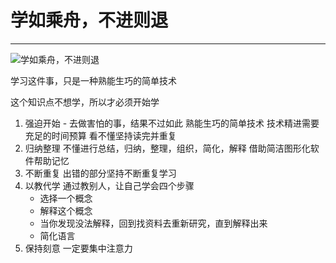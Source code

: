 # 学如乘舟，不进则退
---

![学如乘舟，不进则退](//cdn.jsdelivr.net/gh/13160692449/pics-storage/scenery.jpg)


学习这件事，只是一种熟能生巧的简单技术

这个知识点不想学，所以才必须开始学

1. 强迫开始 - 去做害怕的事，结果不过如此
熟能生巧的简单技术
技术精进需要充足的时间预算
看不懂坚持读完并重复
2. 归纳整理
不懂进行总结，归纳，整理，组织，简化，解释
借助简洁图形化软件帮助记忆
3. 不断重复
出错的部分坚持不断重复学习
4. 以教代学
通过教别人，让自己学会四个步骤
   * 选择一个概念
   * 解释这个概念
   * 当你发现没法解释，回到找资料去重新研究，直到解释出来
   * 简化语言
5.  保持刻意
一定要集中注意力
